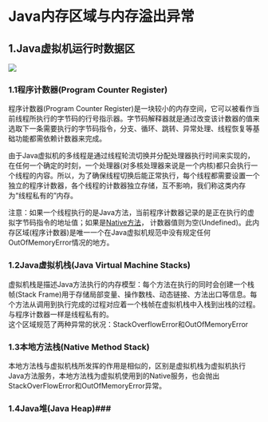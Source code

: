 # Java内存区域与内存溢出异常 #
## 1.Java虚拟机运行时数据区 ##
![](http://i.imgur.com/eT0vofH.png)
### 1.1程序计数器(Program Counter Register) ###
程序计数器(Program Counter Register)是一块较小的内存空间，它可以被看作当前线程所执行的字节码的行号指示器。字节码解释器就是通过改变该计数器的值来选取下一条需要执行的字节码指令，分支、循环、跳转、异常处理、线程恢复等基础功能都需依赖计数器来完成。

由于Java虚拟机的多线程是通过线程轮流切换并分配处理器执行时间来实现的，在任何一个确定的时刻，一个处理器(对多核处理器来说是一个内核)都只会执行一个线程的内容。所以，为了确保线程切换后能正常执行，每个线程都需要设置一个独立的程序计数器，各个线程的计数器独立存储，互不影响，我们称这类内存为“线程私有的”内存。

注意：如果一个线程执行的是Java方法，当前程序计数器记录的是正在执行的虚拟字节码指令的地址值；如果是<a href="http://blog.csdn.net/wike163/article/details/6635321">Native方法</a>，
计数器值则为空(Undefined)。此内存区域(程序计数器)是唯一一个在Java虚拟机规范中没有规定任何OutOfMemoryError情况的地方。<br/>

### 1.2Java虚拟机栈(Java Virtual Machine Stacks) ###
虚拟机栈是描述Java方法执行的内存模型：每个方法在执行的同时会创建一个栈帧(Stack Frame)用于存储局部变量、操作数栈、动态链接、方法出口等信息。每个方法从调用到执行完成的过程对应着一个栈帧在虚拟机栈中入栈到出栈的过程。与程序计数器一样是线程私有的。<br/>
这个区域规范了两种异常的状况：StackOverflowError和OutOfMemoryError

### 1.3本地方法栈(Native Method Stack) ###
本地方法栈与虚拟机栈所发挥的作用是相似的，区别是虚拟机栈为虚拟机执行Java方法服务，本地方法栈为虚拟机使用到的Native服务，也会抛出StackOverFlowError和OutOfMemoryError异常。

### 1.4Java堆(Java Heap)###
